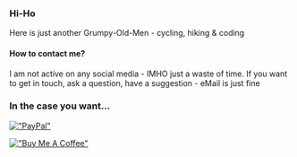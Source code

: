 ### Hi-Ho 

Here is just another Grumpy-Old-Men - cycling, hiking & coding

#### How to contact me?

I am not active on any social media - IMHO just a waste of time. If you want to get in touch, ask a question, have a suggestion - eMail is just fine

### In the case you want...
[!["PayPal"](https://www.paypalobjects.com/webstatic/i/logo/rebrand/ppcom.png)](https://paypal.me/marq24)

[!["Buy Me A Coffee"](https://cdn.buymeacoffee.com/buttons/default-blue.png)](https://www.buymeacoffee.com/marquardt24)
